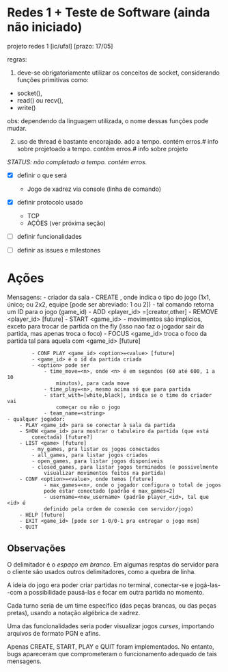 # Redes 1 + Teste de Software (ainda não iniciado)
projeto redes 1 \[ic/ufal] \[prazo: 17/05]

regras:
1. deve-se obrigatoriamente utilizar os conceitos de socket, considerando funções primitivas como:
  * socket(), 
  * read() ou recv(), 
  * write()

obs: dependendo da linguagem utilizada, o nome dessas funções pode mudar.

2. uso de thread é bastante encorajado.
ado a tempo. contém erros.# info sobre projetoado a tempo. contém erros.# info sobre projeto

*STATUS: não completado a tempo. contém erros.*

- [x] definir o que será
    - Jogo de xadrez via console (linha de comando)
- [x] definir protocolo usado
    - TCP
    - AÇÕES (ver próxima seção)
- [ ] definir funcionalidades
- [ ] definir as issues e milestones


# Ações

Mensagens:
    - criador da sala
        - CREATE <type>, onde _<type>_ indica o tipo do jogo (1x1, único; ou 2x2, equipe [pode ser abreviado: 1 ou 2])
            - tal comando retorna um ID para o jogo (game_id)
        - ADD <player_id> <team>=[creator,other]
        - REMOVE <player_id> [future]
        - START <game_id> 
            - movimentos são implícios, exceto para trocar de partida on the fly 
            (isso nao faz o jogador sair da partida, mas apenas troca o
            foco)
            - FOCUS <game_id> troca o foco da partida tal para aquela com
                <game_id> [future]

            - CONF PLAY <game_id> <option>=<value> [future]
            - <game_id> é o id da partida criada 
            - <option> pode ser
                - time_move=<n>, onde <n> é em segundos (60 até 600, 1 a 10
                    minutos), para cada move
                - time_play=<n>, mesmo acima só que para partida
                - start_with=[white,black], indica se o time do criador vai
                    começar ou não o jogo
                - team_name=<string>
    - qualquer jogador: 
        - PLAY <game_id> para se conectar à sala da partida 
        - SHOW <game_id> para mostrar o tabuleiro da partida (que está
            conectada) [future?]
        - LIST <game> [future]
            - my_games, pra listar os jogos conectados
            - all_games, para listar jogos criados
            - open_games, para listar jogos disponíveis
            - closed_games, para listar jogos terminados (e possivelmente
                visualizar movimentos feitos na partida)
        - CONF <option>=<value>, onde temos [future]
                - max_games=<n>, onde o jogador configura o total de jogos 
                pode estar conectado (padrão é max_games=2)
                - username=<new_username> (padrão player_<id>, tal que <id> é
                definido pela ordem de conexão com servidor/jogo)
        - HELP [future]
        - EXIT <game_id> [pode ser 1-0/0-1 pra entregar o jogo msm]
        - QUIT

## Observações

O delimitador é o *espaço em branco*. Em algumas resptas do servidor para o
cliente são usados outros delimitadores, como a quebra de linha.

A ideia do jogo era poder criar partidas no terminal, conectar-se e
jogá-las--com a possibilidade pausá-las e focar em outra partida no momento.

Cada turno seria de um time específico (das peças brancas, ou das peças
pretas), usando a notação algébrica de xadrez.

Uma das funcionalidades seria poder visualizar jogos _curses_, importando
arquivos de formato PGN e afins.

Apenas CREATE, START, PLAY e QUIT foram implementados. No entanto, bugs
apareceram que comprometeram o funcionamento adequado de tais mensagens.
